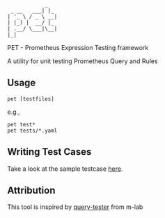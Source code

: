 ```
            _
 _ __   ___| |_
| '_ \ / _ \ __|
| |_) |  __/ |_
| .__/ \___|\__|
|_|
```

PET - Prometheus Expression Testing framework

A utility for unit testing Prometheus Query and Rules

Usage
-----

    pet [testfiles]

e.g.,

    pet test*
    pet tests/*.yaml

Writing Test Cases
------------------

Take a look at the sample testcase [here](https://github.com/kevinjqiu/pet/tree/master/tests/testcase.yaml).

Attribution
-----------

This tool is inspired by [query-tester](https://github.com/m-lab/prometheus-support/tree/master/cmd/query_tester) from m-lab
